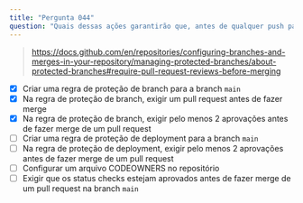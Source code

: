 ```yaml
---
title: "Pergunta 044"
question: "Quais dessas ações garantirão que, antes de qualquer push para a branch `main`, as mudanças tenham sido aprovadas por pelo menos duas pessoas? (Escolha três.)"
---
```



> https://docs.github.com/en/repositories/configuring-branches-and-merges-in-your-repository/managing-protected-branches/about-protected-branches#require-pull-request-reviews-before-merging
- [x] Criar uma regra de proteção de branch para a branch `main`
- [x] Na regra de proteção de branch, exigir um pull request antes de fazer merge
- [x] Na regra de proteção de branch, exigir pelo menos 2 aprovações antes de fazer merge de um pull request
- [ ] Criar uma regra de proteção de deployment para a branch `main`
- [ ] Na regra de proteção de deployment, exigir pelo menos 2 aprovações antes de fazer merge de um pull request
- [ ] Configurar um arquivo CODEOWNERS no repositório
- [ ] Exigir que os status checks estejam aprovados antes de fazer merge de um pull request na branch `main`

